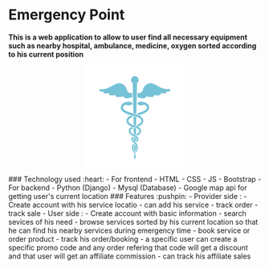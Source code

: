 # Emergency Point
__This is a web application to allow to user find all necessary equipment such as nearby hospital, ambulance, medicine, oxygen sorted according to his current position__
<p align="center"><img src="/static/images/icon.jpg" alt="icon-logo" style="height: 200px; width:200px;"/></p>
### Technology used :heart:
 - For frontend
    - HTML
    - CSS
    - JS
    - Bootstrap
- For backend
    - Python (Django)
    - Mysql (Database)
    - Google map api for getting user's current location
### Features :pushpin:
 - Provider side :
    - Create account with his service locatio
    - can add his service
    - track order
    - track sale
- User side :
    - Create account with basic information
    - search sevices of his need
    - browse services sorted by his current location so that he can find his nearby services during emergency time
    - book service or order product
    - track his order/booking
    - a specific user can create a specific promo code and any order refering that code will get a discount and that user will get an affiliate commission
    - can track his affiliate sales